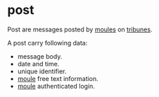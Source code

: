 # post

Post are messages posted by [moules](./moules.md) on [tribunes](./tribune.md).

A post carry following data:

- message body.
- date and time.
- unique identifier.
- [moule](./moules.md) free text information.
- [moule](./moules.md) authenticated login.